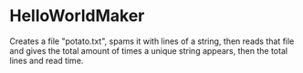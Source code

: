 # HelloWorldMaker
Creates a file "potato.txt", spams it with lines of a string, then reads that file and gives the total amount of times a unique string appears, then the total lines and read time.
